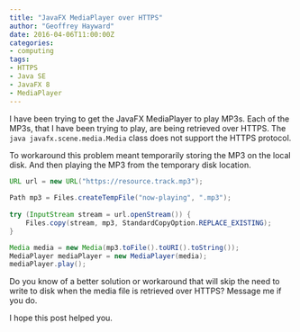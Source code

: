 ```yaml
---
title: "JavaFX MediaPlayer over HTTPS"
author: "Geoffrey Hayward"
date: 2016-04-06T11:00:00Z
categories:
- computing
tags:
- HTTPS
- Java SE
- JavaFX 8
- MediaPlayer
---
```

I have been trying to get the JavaFX MediaPlayer to play MP3s. Each of the MP3s, that I have been trying to play, are being retrieved over HTTPS. The `java javafx.scene.media.Media` class does not support the HTTPS protocol.

<!--more-->

To workaround this problem meant temporarily storing the MP3 on the local disk. And then playing the MP3 from the temporary disk location.

```java
URL url = new URL("https://resource.track.mp3");
        
Path mp3 = Files.createTempFile("now-playing", ".mp3");
        
try (InputStream stream = url.openStream()) {
    Files.copy(stream, mp3, StandardCopyOption.REPLACE_EXISTING);
}

Media media = new Media(mp3.toFile().toURI().toString());
MediaPlayer mediaPlayer = new MediaPlayer(media);
mediaPlayer.play();
```

Do you know of a better solution or workaround that will skip the need to write to disk when the media file is retrieved over HTTPS? Message me if you do.

I hope this post helped you.
